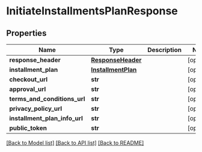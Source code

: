 # InitiateInstallmentsPlanResponse

## Properties
Name | Type | Description | Notes
------------ | ------------- | ------------- | -------------
**response_header** | [**ResponseHeader**](ResponseHeader.md) |  | [optional] 
**installment_plan** | [**InstallmentPlan**](InstallmentPlan.md) |  | [optional] 
**checkout_url** | **str** |  | [optional] 
**approval_url** | **str** |  | [optional] 
**terms_and_conditions_url** | **str** |  | [optional] 
**privacy_policy_url** | **str** |  | [optional] 
**installment_plan_info_url** | **str** |  | [optional] 
**public_token** | **str** |  | [optional] 

[[Back to Model list]](../README.md#documentation-for-models) [[Back to API list]](../README.md#documentation-for-api-endpoints) [[Back to README]](../README.md)



